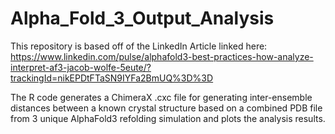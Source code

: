 # Alpha_Fold_3_Output_Analysis

This repository is based off of the LinkedIn Article linked here:
https://www.linkedin.com/pulse/alphafold3-best-practices-how-analyze-interpret-af3-jacob-wolfe-5eute/?trackingId=nikEPDtFTaSN9IYFa2BmUQ%3D%3D

The R code generates a ChimeraX .cxc file for generating inter-ensemble distances between a known crystal structure based on a combined PDB file from 3 unique AlphaFold3 refolding simulation and plots the analysis results. 
